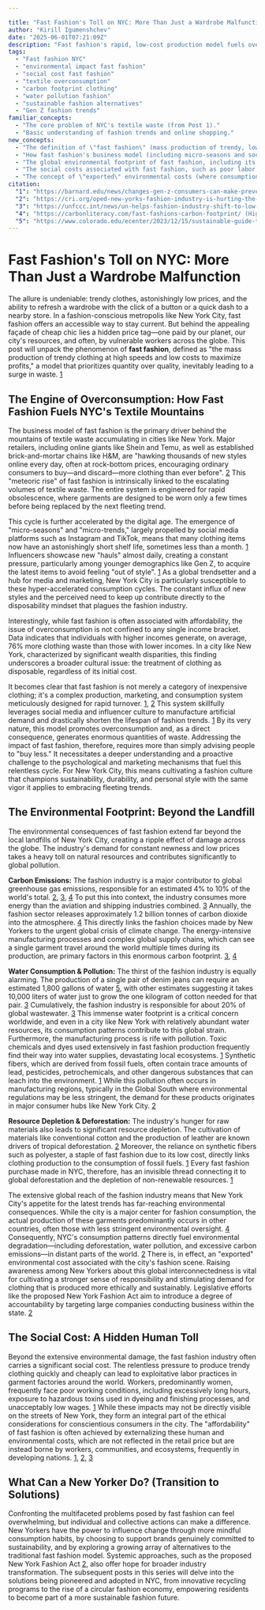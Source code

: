 ```yaml
---

title: "Fast Fashion's Toll on NYC: More Than Just a Wardrobe Malfunction"
author: "Kirill Igumenshchev"
date: "2025-06-01T07:21:09Z"
description: "Fast fashion's rapid, low-cost production model fuels overconsumption and massive textile waste in NYC, with significant global environmental and social costs, from carbon emissions to exploitative labor."
tags:
  - "Fast fashion NYC"
  - "environmental impact fast fashion"
  - "social cost fast fashion"
  - "textile overconsumption"
  - "carbon footprint clothing"
  - "water pollution fashion"
  - "sustainable fashion alternatives"
  - "Gen Z fashion trends"
familiar_concepts:
  - "The core problem of NYC's textile waste (from Post 1)."
  - "Basic understanding of fashion trends and online shopping."
new_concepts:
  - "The definition of \"fast fashion\" (mass production of trendy, low-cost clothing with rapid turnover)."
  - "How fast fashion's business model (including micro-seasons and social media influence) drives overconsumption and exacerbates textile waste."
  - "The global environmental footprint of fast fashion, including its significant contributions to: Carbon emissions; Water consumption and pollution; Resource depletion (e.g., fossil fuels for synthetics, deforestation)."
  - "The social costs associated with fast fashion, such as poor labor conditions."
  - "The concept of \"exported\" environmental costs (where consumption in one region drives pollution elsewhere)."
citation:
  "1": "https://barnard.edu/news/changes-gen-z-consumers-can-make-prevent-fast-fashion-wrecking-planet (Defines fast fashion, its link to micro-trends, social media, low-quality materials, and environmental consequences like CO2, water pollution, and toxic chemicals.)"
  "2": "https://cri.org/oped-new-yorks-fashion-industry-is-hurting-the-planet/ (Details how fast fashion (Shein, Temu, H&M) encourages overconsumption, leading to waste, deforestation, and significant greenhouse gas emissions.)"
  "3": "https://unfccc.int/news/un-helps-fashion-industry-shift-to-low-carbon (States the fashion industry's ~10% contribution to global greenhouse gas emissions and its high energy and water consumption.)"
  "4": "https://carbonliteracy.com/fast-fashions-carbon-footprint/ (Highlights the 1.2 billion tonnes of carbon emissions annually from the fashion industry and the impact of manufacturing, transportation, and landfill.)"
  "5": "https://www.colorado.edu/ecenter/2023/12/15/sustainable-guide-thrifting (Mentions the large volume of clothing Americans throw away and the resource depletion, like water for jeans, and chemical pollution from textile manufacturing.)"
---
```



# Fast Fashion's Toll on NYC: More Than Just a Wardrobe Malfunction

The allure is undeniable: trendy clothes, astonishingly low prices, and the ability to refresh a wardrobe with the click of a button or a quick dash to a nearby store. In a fashion-conscious metropolis like New York City, fast fashion offers an accessible way to stay current. But behind the appealing façade of cheap chic lies a hidden price tag—one paid by our planet, our city's resources, and often, by vulnerable workers across the globe. This post will unpack the phenomenon of **fast fashion**, defined as "the mass production of trendy clothing at high speeds and low costs to maximize profits," a model that prioritizes quantity over quality, inevitably leading to a surge in waste. [1](https://barnard.edu/news/changes-gen-z-consumers-can-make-prevent-fast-fashion-wrecking-planet)

## The Engine of Overconsumption: How Fast Fashion Fuels NYC's Textile Mountains

The business model of fast fashion is the primary driver behind the mountains of textile waste accumulating in cities like New York. Major retailers, including online giants like Shein and Temu, as well as established brick-and-mortar chains like H&M, are "hawking thousands of new styles online every day, often at rock-bottom prices, encouraging ordinary consumers to buy—and discard—more clothing than ever before". [2](https://cri.org/oped-new-yorks-fashion-industry-is-hurting-the-planet/) This "meteoric rise" of fast fashion is intrinsically linked to the escalating volumes of textile waste. The entire system is engineered for rapid obsolescence, where garments are designed to be worn only a few times before being replaced by the next fleeting trend.

This cycle is further accelerated by the digital age. The emergence of "micro-seasons" and "micro-trends," largely propelled by social media platforms such as Instagram and TikTok, means that many clothing items now have an astonishingly short shelf life, sometimes less than a month. [1](https://barnard.edu/news/changes-gen-z-consumers-can-make-prevent-fast-fashion-wrecking-planet) Influencers showcase new "hauls" almost daily, creating a constant pressure, particularly among younger demographics like Gen Z, to acquire the latest items to avoid feeling "out of style". [1](https://barnard.edu/news/changes-gen-z-consumers-can-make-prevent-fast-fashion-wrecking-planet) As a global trendsetter and a hub for media and marketing, New York City is particularly susceptible to these hyper-accelerated consumption cycles. The constant influx of new styles and the perceived need to keep up contribute directly to the disposability mindset that plagues the fashion industry.

Interestingly, while fast fashion is often associated with affordability, the issue of overconsumption is not confined to any single income bracket. Data indicates that individuals with higher incomes generate, on average, 76% more clothing waste than those with lower incomes. In a city like New York, characterized by significant wealth disparities, this finding underscores a broader cultural issue: the treatment of clothing as disposable, regardless of its initial cost.

It becomes clear that fast fashion is not merely a category of inexpensive clothing; it's a complex production, marketing, and consumption system meticulously designed for rapid turnover. [1](https://barnard.edu/news/changes-gen-z-consumers-can-make-prevent-fast-fashion-wrecking-planet), [2](https://cri.org/oped-new-yorks-fashion-industry-is-hurting-the-planet/) This system skillfully leverages social media and influencer culture to manufacture artificial demand and drastically shorten the lifespan of fashion trends. [1](https://barnard.edu/news/changes-gen-z-consumers-can-make-prevent-fast-fashion-wrecking-planet) By its very nature, this model promotes overconsumption and, as a direct consequence, generates enormous quantities of waste. Addressing the impact of fast fashion, therefore, requires more than simply advising people to "buy less." It necessitates a deeper understanding and a proactive challenge to the psychological and marketing mechanisms that fuel this relentless cycle. For New York City, this means cultivating a fashion culture that champions sustainability, durability, and personal style with the same vigor it applies to embracing fleeting trends.

## The Environmental Footprint: Beyond the Landfill

The environmental consequences of fast fashion extend far beyond the local landfills of New York City, creating a ripple effect of damage across the globe. The industry's demand for constant newness and low prices takes a heavy toll on natural resources and contributes significantly to global pollution.

**Carbon Emissions:** The fashion industry is a major contributor to global greenhouse gas emissions, responsible for an estimated 4% to 10% of the world's total. [2](https://cri.org/oped-new-yorks-fashion-industry-is-hurting-the-planet/), [3](https://unfccc.int/news/un-helps-fashion-industry-shift-to-low-carbon), [4](https://carbonliteracy.com/fast-fashions-carbon-footprint/) To put this into context, the industry consumes more energy than the aviation and shipping industries combined. [3](https://unfccc.int/news/un-helps-fashion-industry-shift-to-low-carbon) Annually, the fashion sector releases approximately 1.2 billion tonnes of carbon dioxide into the atmosphere. [4](https://carbonliteracy.com/fast-fashions-carbon-footprint/) This directly links the fashion choices made by New Yorkers to the urgent global crisis of climate change. The energy-intensive manufacturing processes and complex global supply chains, which can see a single garment travel around the world multiple times during its production, are primary factors in this enormous carbon footprint. [3](https://unfccc.int/news/un-helps-fashion-industry-shift-to-low-carbon), [4](https://carbonliteracy.com/fast-fashions-carbon-footprint/)

**Water Consumption & Pollution:** The thirst of the fashion industry is equally alarming. The production of a single pair of denim jeans can require an estimated 1,800 gallons of water [5](https://www.colorado.edu/ecenter/2023/12/15/sustainable-guide-thrifting), with other estimates suggesting it takes 10,000 liters of water just to grow the one kilogram of cotton needed for that pair. [3](https://unfccc.int/news/un-helps-fashion-industry-shift-to-low-carbon) Cumulatively, the fashion industry is responsible for about 20% of global wastewater. [3](https://unfccc.int/news/un-helps-fashion-industry-shift-to-low-carbon) This immense water footprint is a critical concern worldwide, and even in a city like New York with relatively abundant water resources, its consumption patterns contribute to this global strain. Furthermore, the manufacturing process is rife with pollution. Toxic chemicals and dyes used extensively in fast fashion production frequently find their way into water supplies, devastating local ecosystems. [1](https://barnard.edu/news/changes-gen-z-consumers-can-make-prevent-fast-fashion-wrecking-planet) Synthetic fibers, which are derived from fossil fuels, often contain trace amounts of lead, pesticides, petrochemicals, and other dangerous substances that can leach into the environment. [1](https://barnard.edu/news/changes-gen-z-consumers-can-make-prevent-fast-fashion-wrecking-planet) While this pollution often occurs in manufacturing regions, typically in the Global South where environmental regulations may be less stringent, the demand for these products originates in major consumer hubs like New York City. [2](https://cri.org/oped-new-yorks-fashion-industry-is-hurting-the-planet/)

**Resource Depletion & Deforestation:** The industry's hunger for raw materials also leads to significant resource depletion. The cultivation of materials like conventional cotton and the production of leather are known drivers of tropical deforestation. [2](https://cri.org/oped-new-yorks-fashion-industry-is-hurting-the-planet/) Moreover, the reliance on synthetic fibers such as polyester, a staple of fast fashion due to its low cost, directly links clothing production to the consumption of fossil fuels. [1](https://barnard.edu/news/changes-gen-z-consumers-can-make-prevent-fast-fashion-wrecking-planet) Every fast fashion purchase made in NYC, therefore, has an invisible thread connecting it to global deforestation and the depletion of non-renewable resources. [1](https://barnard.edu/news/changes-gen-z-consumers-can-make-prevent-fast-fashion-wrecking-planet)

The extensive global reach of the fashion industry means that New York City's appetite for the latest trends has far-reaching environmental consequences. While the city is a major center for fashion consumption, the actual production of these garments predominantly occurs in other countries, often those with less stringent environmental oversight. [4](https://carbonliteracy.com/fast-fashions-carbon-footprint/) Consequently, NYC's consumption patterns directly fuel environmental degradation—including deforestation, water pollution, and excessive carbon emissions—in distant parts of the world. [2](https://cri.org/oped-new-yorks-fashion-industry-is-hurting-the-planet/) There is, in effect, an "exported" environmental cost associated with the city's fashion scene. Raising awareness among New Yorkers about this global interconnectedness is vital for cultivating a stronger sense of responsibility and stimulating demand for clothing that is produced more ethically and sustainably. Legislative efforts like the proposed New York Fashion Act aim to introduce a degree of accountability by targeting large companies conducting business within the state. [2](https://cri.org/oped-new-yorks-fashion-industry-is-hurting-the-planet/)

## The Social Cost: A Hidden Human Toll

Beyond the extensive environmental damage, the fast fashion industry often carries a significant social cost. The relentless pressure to produce trendy clothing quickly and cheaply can lead to exploitative labor practices in garment factories around the world. Workers, predominantly women, frequently face poor working conditions, including excessively long hours, exposure to hazardous toxins used in dyeing and finishing processes, and unacceptably low wages. [1](https://barnard.edu/news/changes-gen-z-consumers-can-make-prevent-fast-fashion-wrecking-planet) While these impacts may not be directly visible on the streets of New York, they form an integral part of the ethical considerations for conscientious consumers in the city. The "affordability" of fast fashion is often achieved by externalizing these human and environmental costs, which are not reflected in the retail price but are instead borne by workers, communities, and ecosystems, frequently in developing nations. [1](https://barnard.edu/news/changes-gen-z-consumers-can-make-prevent-fast-fashion-wrecking-planet), [2](https://cri.org/oped-new-yorks-fashion-industry-is-hurting-the-planet/), [3](https://unfccc.int/news/un-helps-fashion-industry-shift-to-low-carbon)

## What Can a New Yorker Do? (Transition to Solutions)

Confronting the multifaceted problems posed by fast fashion can feel overwhelming, but individual and collective actions can make a difference. New Yorkers have the power to influence change through more mindful consumption habits, by choosing to support brands genuinely committed to sustainability, and by exploring a growing array of alternatives to the traditional fast fashion model. Systemic approaches, such as the proposed New York Fashion Act [2](https://cri.org/oped-new-yorks-fashion-industry-is-hurting-the-planet/), also offer hope for broader industry transformation. The subsequent posts in this series will delve into the solutions being pioneered and adopted in NYC, from innovative recycling programs to the rise of a circular fashion economy, empowering residents to become part of a more sustainable fashion future.
